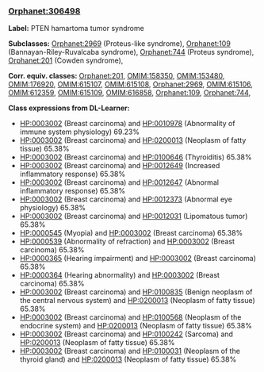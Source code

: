 
### [Orphanet:306498](http://www.orpha.net/ORDO/Orphanet_306498)
**Label:** PTEN hamartoma tumor syndrome

**Subclasses:** [Orphanet:2969](http://www.orpha.net/ORDO/Orphanet_2969) (Proteus-like syndrome), [Orphanet:109](http://www.orpha.net/ORDO/Orphanet_109) (Bannayan-Riley-Ruvalcaba syndrome), [Orphanet:744](http://www.orpha.net/ORDO/Orphanet_744) (Proteus syndrome), [Orphanet:201](http://www.orpha.net/ORDO/Orphanet_201) (Cowden syndrome), 

**Corr. equiv. classes:** [Orphanet:201](http://www.orpha.net/ORDO/Orphanet_201), [OMIM:158350](http://purl.obolibrary.org/obo/OMIM_158350), [OMIM:153480](http://purl.obolibrary.org/obo/OMIM_153480), [OMIM:176920](http://purl.obolibrary.org/obo/OMIM_176920), [OMIM:615107](http://purl.obolibrary.org/obo/OMIM_615107), [OMIM:615108](http://purl.obolibrary.org/obo/OMIM_615108), [Orphanet:2969](http://www.orpha.net/ORDO/Orphanet_2969), [OMIM:615106](http://purl.obolibrary.org/obo/OMIM_615106), [OMIM:612359](http://purl.obolibrary.org/obo/OMIM_612359), [OMIM:615109](http://purl.obolibrary.org/obo/OMIM_615109), [OMIM:616858](http://purl.obolibrary.org/obo/OMIM_616858), [Orphanet:109](http://www.orpha.net/ORDO/Orphanet_109), [Orphanet:744](http://www.orpha.net/ORDO/Orphanet_744), 

**Class expressions from DL-Learner:**

- [HP:0003002](http://purl.obolibrary.org/obo/HP_0003002) (Breast carcinoma) and [HP:0010978](http://purl.obolibrary.org/obo/HP_0010978) (Abnormality of immune system physiology) 69.23%
- [HP:0003002](http://purl.obolibrary.org/obo/HP_0003002) (Breast carcinoma) and [HP:0200013](http://purl.obolibrary.org/obo/HP_0200013) (Neoplasm of fatty tissue) 65.38%
- [HP:0003002](http://purl.obolibrary.org/obo/HP_0003002) (Breast carcinoma) and [HP:0100646](http://purl.obolibrary.org/obo/HP_0100646) (Thyroiditis) 65.38%
- [HP:0003002](http://purl.obolibrary.org/obo/HP_0003002) (Breast carcinoma) and [HP:0012649](http://purl.obolibrary.org/obo/HP_0012649) (Increased inflammatory response) 65.38%
- [HP:0003002](http://purl.obolibrary.org/obo/HP_0003002) (Breast carcinoma) and [HP:0012647](http://purl.obolibrary.org/obo/HP_0012647) (Abnormal inflammatory response) 65.38%
- [HP:0003002](http://purl.obolibrary.org/obo/HP_0003002) (Breast carcinoma) and [HP:0012373](http://purl.obolibrary.org/obo/HP_0012373) (Abnormal eye physiology) 65.38%
- [HP:0003002](http://purl.obolibrary.org/obo/HP_0003002) (Breast carcinoma) and [HP:0012031](http://purl.obolibrary.org/obo/HP_0012031) (Lipomatous tumor) 65.38%
- [HP:0000545](http://purl.obolibrary.org/obo/HP_0000545) (Myopia) and [HP:0003002](http://purl.obolibrary.org/obo/HP_0003002) (Breast carcinoma) 65.38%
- [HP:0000539](http://purl.obolibrary.org/obo/HP_0000539) (Abnormality of refraction) and [HP:0003002](http://purl.obolibrary.org/obo/HP_0003002) (Breast carcinoma) 65.38%
- [HP:0000365](http://purl.obolibrary.org/obo/HP_0000365) (Hearing impairment) and [HP:0003002](http://purl.obolibrary.org/obo/HP_0003002) (Breast carcinoma) 65.38%
- [HP:0000364](http://purl.obolibrary.org/obo/HP_0000364) (Hearing abnormality) and [HP:0003002](http://purl.obolibrary.org/obo/HP_0003002) (Breast carcinoma) 65.38%
- [HP:0003002](http://purl.obolibrary.org/obo/HP_0003002) (Breast carcinoma) and [HP:0100835](http://purl.obolibrary.org/obo/HP_0100835) (Benign neoplasm of the central nervous system) and [HP:0200013](http://purl.obolibrary.org/obo/HP_0200013) (Neoplasm of fatty tissue) 65.38%
- [HP:0003002](http://purl.obolibrary.org/obo/HP_0003002) (Breast carcinoma) and [HP:0100568](http://purl.obolibrary.org/obo/HP_0100568) (Neoplasm of the endocrine system) and [HP:0200013](http://purl.obolibrary.org/obo/HP_0200013) (Neoplasm of fatty tissue) 65.38%
- [HP:0003002](http://purl.obolibrary.org/obo/HP_0003002) (Breast carcinoma) and [HP:0100242](http://purl.obolibrary.org/obo/HP_0100242) (Sarcoma) and [HP:0200013](http://purl.obolibrary.org/obo/HP_0200013) (Neoplasm of fatty tissue) 65.38%
- [HP:0003002](http://purl.obolibrary.org/obo/HP_0003002) (Breast carcinoma) and [HP:0100031](http://purl.obolibrary.org/obo/HP_0100031) (Neoplasm of the thyroid gland) and [HP:0200013](http://purl.obolibrary.org/obo/HP_0200013) (Neoplasm of fatty tissue) 65.38%


